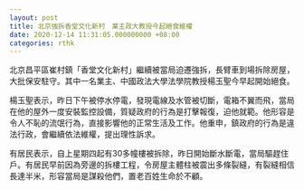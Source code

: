 ```yaml
---
layout: post
title: 北京強拆香堂文化新村　業主政大教授今起絕食維權
date: 2020-12-14 11:31:05.000000000 +08:00
categories: rthk
---
```


北京昌平區崔村鎮「香堂文化新村」繼續被當局迫遷強拆，長臂車到場拆除房屋，大批保安駐守。其中一名業主、中國政法大學法學院教授楊玉聖今早起開始絕食。

楊玉聖表示，昨日下午被停水停電，發現電線及水管被切斷，電箱不翼而飛，當局在他的屋外一度安裝監控設備，質疑政府的行為是打擊報復，迫他就範。他形容是令人不恥的流氓行為，直接影響他的正常生活及工作。他重申，鎮政府的行為是違法行政，會繼續依法維權，提出理性訴求。

有居民表示，自上星期四起有30多幢樓被拆除，昨日開始斷水斷電，當局驅趕住戶。有居民早前因為旁邊的拆樓工程，令房屋主體柱被震出多條裂縫，有裂縫相信長達半米，形容當局是謀殺他們，置老百姓生命於不顧。
